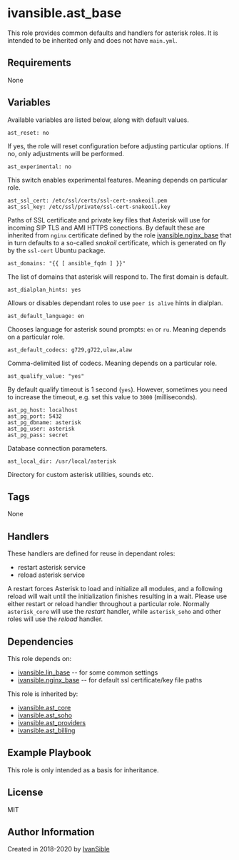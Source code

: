 # ivansible.ast_base

This role provides common defaults and handlers for asterisk roles.
It is intended to be inherited only and does not have `main.yml`.


## Requirements

None


## Variables

Available variables are listed below, along with default values.

    ast_reset: no
If yes, the role will reset configuration before adjusting particular options.
If no, only adjustments will be performed.

    ast_experimental: no
This switch enables experimental features. Meaning depends on particular role.

    ast_ssl_cert: /etc/ssl/certs/ssl-cert-snakeoil.pem
    ast_ssl_key: /etc/ssl/private/ssl-cert-snakeoil.key
Paths of SSL certificate and private key files that Asterisk
will use for incoming SIP TLS and AMI HTTPS conections.
By default these are inherited from `nginx` certificate defined by the role
[ivansible.nginx_base](https://github.com/ivansible/nginx-base#variables)
that in turn defaults to a so-called _snakoil_ certificate,
which is generated on fly by the `ssl-cert` Ubuntu package.

    ast_domains: "{{ [ ansible_fqdn ] }}"
The list of domains that asterisk will respond to. The first domain is default.

    ast_dialplan_hints: yes
Allows or disables dependant roles to use `peer is alive` hints in dialplan.

    ast_default_language: en
Chooses language for asterisk sound prompts: `en` or `ru`.
Meaning depends on a particular role.

    ast_default_codecs: g729,g722,ulaw,alaw
Comma-delimited list of codecs. Meaning depends on a particular role.

    ast_qualify_value: "yes"

By default qualify timeout is 1 second (`yes`). However, sometimes you need
to increase the timeout, e.g. set this value to `3000` (milliseconds).

    ast_pg_host: localhost
    ast_pg_port: 5432
    ast_pg_dbname: asterisk
    ast_pg_user: asterisk
    ast_pg_pass: secret
Database connection parameters.

    ast_local_dir: /usr/local/asterisk
Directory for custom asterisk utilities, sounds etc.


## Tags

None


## Handlers

These handlers are defined for reuse in dependant roles:
- restart asterisk service
- reload asterisk service

A restart forces Asterisk to load and initialize all modules, and a following
reload will wait until the initialization finishes resulting in a wait.
Please use either restart or reload handler throughout a particular role.
Normally `asterisk_core` will use the _restart_ handler, while `asterisk_soho`
and other roles will use the _reload_ handler.


## Dependencies

This role depends on:
  - [ivansible.lin_base](https://github.com/ivansible/lin-base)
    -- for some common settings
  - [ivansible.nginx_base](https://github.com/ivansible/nginx-base#variables)
    -- for default ssl certificate/key file paths

This role is inherited by:
  - [ivansible.ast_core](https://github.com/ivansible/ast-core)
  - [ivansible.ast_soho](https://github.com/ivansible/ast-soho)
  - [ivansible.ast_providers](https://github.com/ivansible/ast-providers)
  - [ivansible.ast_billing](https://github.com/ivansible/ast-billing)


## Example Playbook

This role is only intended as a basis for inheritance.


## License

MIT

## Author Information

Created in 2018-2020 by [IvanSible](https://github.com/ivansible)
